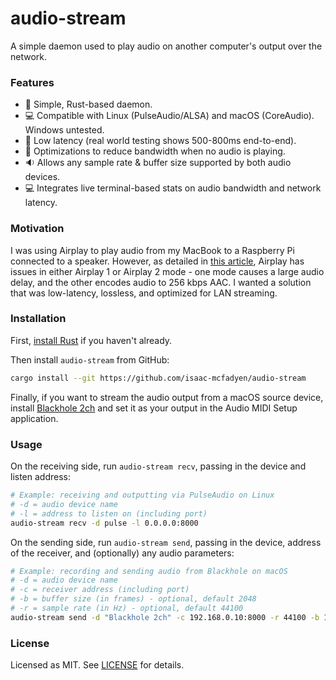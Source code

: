 # audio-stream

A simple daemon used to play audio on another computer's output over the network.

### Features
- 🚀 Simple, Rust-based daemon.
- 💻 Compatible with Linux (PulseAudio/ALSA) and macOS (CoreAudio). Windows untested.
- 🛜 Low latency (real world testing shows 500-800ms end-to-end).
- 🔕 Optimizations to reduce bandwidth when no audio is playing. 
- 🔉 Allows any sample rate & buffer size supported by both audio devices.
- 💻 Integrates live terminal-based stats on audio bandwidth and network latency.

### Motivation

I was using Airplay to play audio from my MacBook to a Raspberry Pi connected to a speaker.
However, as detailed in [this article](https://darko.audio/2023/10/apple-airplay-isnt-always-lossless-sometimes-its-lossy/),
Airplay has issues in either Airplay 1 or Airplay 2 mode - one mode causes a large audio delay,
and the other encodes audio to 256 kbps AAC.
I wanted a solution that was low-latency, lossless, and optimized for LAN streaming.

### Installation
First, [install Rust](https://www.rust-lang.org/tools/install) if you haven't already.

Then install `audio-stream` from GitHub:
```sh
cargo install --git https://github.com/isaac-mcfadyen/audio-stream
```

Finally, if you want to stream the audio output from a macOS source device, install [Blackhole 2ch](https://github.com/ExistentialAudio/BlackHole) and set it as your output in the Audio MIDI Setup application.

### Usage
On the receiving side, run `audio-stream recv`, passing in the device and listen address:
```sh
# Example: receiving and outputting via PulseAudio on Linux
# -d = audio device name
# -l = address to listen on (including port)
audio-stream recv -d pulse -l 0.0.0.0:8000
```

On the sending side, run `audio-stream send`, passing in the device, address of the receiver, and (optionally) any audio parameters:
```sh
# Example: recording and sending audio from Blackhole on macOS
# -d = audio device name
# -c = receiver address (including port)
# -b = buffer size (in frames) - optional, default 2048
# -r = sample rate (in Hz) - optional, default 44100
audio-stream send -d "Blackhole 2ch" -c 192.168.0.10:8000 -r 44100 -b 1024
```

### License
Licensed as MIT. See [LICENSE](LICENSE) for details.